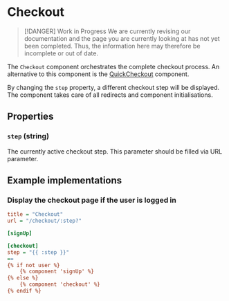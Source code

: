 # Checkout

> [!DANGER] Work in Progress
> We are currently revising our documentation and the page you are currently looking at has not yet 
> been completed. Thus, the information here may therefore be incomplete or out of date.

The `Checkout` component orchestrates the complete checkout process.
An alternative to this component is the [QuickCheckout](./quick-checkout.md) component.

By changing the `step` property, a different checkout step will be displayed. The component takes 
care of all redirects and component initialisations.

## Properties

### `step` (string)

The currently active checkout step. This parameter should be filled via URL parameter.


## Example implementations

### Display the checkout page if the user is logged in

```ini
title = "Checkout"
url = "/checkout/:step?"

[signUp]

[checkout]
step = "{{ :step }}"
==
{% if not user %}
    {% component 'signUp' %}
{% else %}
    {% component 'checkout' %}
{% endif %}
```